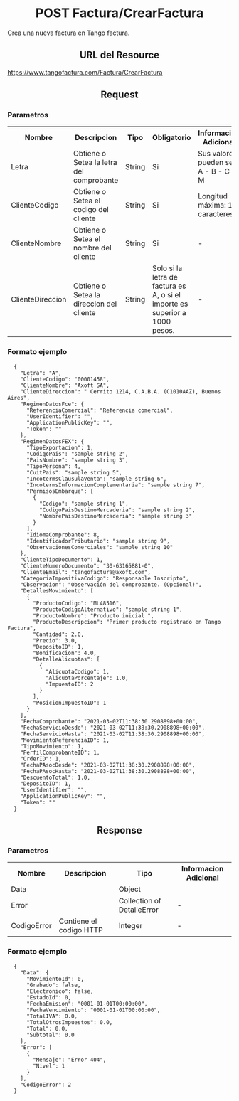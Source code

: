 <body>
<h1 align="center">POST Factura/CrearFactura</h1>

Crea una nueva factura en Tango factura.

<h2 align="center">URL del Resource</h2>

https://www.tangofactura.com/Factura/CrearFactura

<h2 align="center">Request</h2>

<h3>Parametros</h3>
<table style="width:100%;">
<tr>
    <th>Nombre</th>
    <th>Descripcion</th>
    <th>Tipo</th>
    <th>Obligatorio</th>
    <th>Informacion Adicional</th>
</tr>
<tr>
    <td>Letra</td>
    <td>Obtiene o Setea la letra del comprobante</td>
    <td>String</td>
    <td>Si</td>
    <td>Sus valores pueden ser: A - B - C - M</td>
</tr>
<tr>
    <td>ClienteCodigo</td>
    <td>Obtiene o Setea el codigo del cliente</td>
    <td>String</td>
    <td>Si</td>
    <td>Longitud máxima: 10 caracteres.</td>
</tr>
<tr>
    <td>ClienteNombre</td>
    <td>Obtiene o Setea el nombre del cliente</td>
    <td>String</td>
    <td>Si</td>
    <td>-</td>
</tr>
<tr>
    <td>ClienteDireccion</td>
    <td>Obtiene o Setea la direccion del cliente</td>
    <td>String</td>
    <td>Solo si la letra de factura es A, o si el importe es superior a 1000 pesos.</td>
    <td>-</td>
</tr>
</table>

<h3>Formato ejemplo</h3>

```
  {
    "Letra": "A",
    "ClienteCodigo": "00001458",
    "ClienteNombre": "Axoft SA",
    "ClienteDireccion": " Cerrito 1214, C.A.B.A. (C1010AAZ), Buenos Aires",
    "RegimenDatosFce": {
      "ReferenciaComercial": "Referencia comercial",
      "UserIdentifier": "",
      "ApplicationPublicKey": "",
      "Token": ""
    },
    "RegimenDatosFEX": {
      "TipoExportacion": 1,
      "CodigoPais": "sample string 2",
      "PaisNombre": "sample string 3",
      "TipoPersona": 4,
      "CuitPais": "sample string 5",
      "IncotermsClausulaVenta": "sample string 6",
      "IncotermsInformacionComplementaria": "sample string 7",
      "PermisosEmbarque": [
        {
          "Codigo": "sample string 1",
          "CodigoPaisDestinoMercaderia": "sample string 2",
          "NombrePaisDestinoMercaderia": "sample string 3"
        }
      ],
      "IdiomaComprobante": 8,
      "IdentificadorTributario": "sample string 9",
      "ObservacionesComerciales": "sample string 10"
    },
    "ClienteTipoDocumento": 1,
    "ClienteNumeroDocumento": "30-63165881-0",
    "ClienteEmail": "tangofactura@axoft.com",
    "CategoriaImpositivaCodigo": "Responsable Inscripto",
    "Observacion": "Observación del comprobante. (Opcional)",
    "DetallesMovimiento": [
      {
        "ProductoCodigo": "ML48516",
        "ProductoCodigoAlternativo": "sample string 1",
        "ProductoNombre": "Producto inicial ",
        "ProductoDescripcion": "Primer producto registrado en Tango Factura",
        "Cantidad": 2.0,
        "Precio": 3.0,
        "DepositoID": 1,
        "Bonificacion": 4.0,
        "DetalleAlicuotas": [
          {
            "AlicuotaCodigo": 1,
            "AlicuotaPorcentaje": 1.0,
            "ImpuestoID": 2
          }
        ],
        "PosicionImpuestoID": 1
      }
    ],
    "FechaComprobante": "2021-03-02T11:38:30.2908898+00:00",
    "FechaServicioDesde": "2021-03-02T11:38:30.2908898+00:00",
    "FechaServicioHasta": "2021-03-02T11:38:30.2908898+00:00",
    "MovimientoReferenciaID": 1,
    "TipoMovimiento": 1,
    "PerfilComprobanteID": 1,
    "OrderID": 1,
    "FechaPAsocDesde": "2021-03-02T11:38:30.2908898+00:00",
    "FechaPAsocHasta": "2021-03-02T11:38:30.2908898+00:00",
    "DescuentoTotal": 1.0,
    "DepositoID": 1,
    "UserIdentifier": "",
    "ApplicationPublicKey": "",
    "Token": ""
  }
```

<h2 align="center">Response</h2>
<h3>Parametros</h3>
<table style="width: 100%;">
    <tr>
        <th>Nombre</th>
        <th>Descripcion</th>
        <th>Tipo</th>
        <th>Informacion Adicional</th>
    </tr>
    <tr>
        <td>Data</td>
        <td></td>
        <td>Object</td>
        <td></td>
    </tr>
    <tr>
        <td>Error</td>
        <td></td>
        <td>Collection of DetalleError</td>
        <td>-</td>
    </tr>
    <tr>
        <td>CodigoError</td>
        <td>Contiene el codigo HTTP</td>
        <td>Integer</td>
        <td>-</td>
    </tr>
</table>
<h3>Formato ejemplo</h3>

```
  {
    "Data": {
      "MovimientoId": 0,
      "Grabado": false,
      "Electronico": false,
      "EstadoId": 0,
      "FechaEmision": "0001-01-01T00:00:00",
      "FechaVencimiento": "0001-01-01T00:00:00",
      "TotalIVA": 0.0,
      "TotalOtrosImpuestos": 0.0,
      "Total": 0.0,
      "Subtotal": 0.0
    },
    "Error": [
      {
        "Mensaje": "Error 404",
        "Nivel": 1
      }
    ],
    "CodigoError": 2
  }
```
</body>